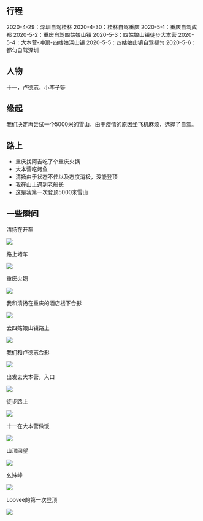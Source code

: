 ## 行程

2020-4-29：深圳自驾桂林
2020-4-30：桂林自驾重庆
2020-5-1：重庆自驾成都
2020-5-2：重庆自驾四姑娘山镇
2020-5-3：四姑娘山镇徒步大本营
2020-5-4：大本营-冲顶-四姑娘深山镇
2020-5-5：四姑娘山镇自驾都匀
2020-5-6：都匀自驾深圳


## 人物

十一，卢德志，小李子等

## 缘起

我们决定再尝试一个5000米的雪山，由于疫情的原因坐飞机麻烦，选择了自驾。

## 路上

* 重庆找阿吉吃了个重庆火锅
* 大本营吃烤鱼
* 清扬由于状态不佳以及态度消极，没能登顶
* 我在山上遇到老船长
* 这是我第一次登顶5000米雪山


## 一些瞬间

清扬在开车

![](https://raw.githubusercontent.com/helloqingyang/mkdocs/main/docs/images/%E4%BA%8C%E5%B3%B0/IMG_20200429_191235_1.jpg)

路上堵车

![](https://raw.githubusercontent.com/helloqingyang/mkdocs/main/docs/images/%E4%BA%8C%E5%B3%B0/IMG_20200430_165235_1.jpg)

重庆火锅

![](https://raw.githubusercontent.com/helloqingyang/mkdocs/main/docs/images/%E4%BA%8C%E5%B3%B0/IMG_20200430_212829.jpg)

我和清扬在重庆的酒店楼下合影

![](https://raw.githubusercontent.com/helloqingyang/mkdocs/main/docs/images/%E4%BA%8C%E5%B3%B0/IMG_20200501_121924_1.jpg)

去四姑娘山镇路上

![](https://raw.githubusercontent.com/helloqingyang/mkdocs/main/docs/images/%E4%BA%8C%E5%B3%B0/IMG_20200502_170118_1.jpg)

我们和卢德志合影

![](https://raw.githubusercontent.com/helloqingyang/mkdocs/main/docs/images/%E4%BA%8C%E5%B3%B0/IMG_20200502_175316_1.jpg)

出发去大本营，入口

![](https://raw.githubusercontent.com/helloqingyang/mkdocs/main/docs/images/%E4%BA%8C%E5%B3%B0/IMG_20200503_084304_1.jpg)

徒步路上

![](https://raw.githubusercontent.com/helloqingyang/mkdocs/main/docs/images/%E4%BA%8C%E5%B3%B0/IMG_20200503_102901_1.jpg)

十一在大本营做饭

![](https://raw.githubusercontent.com/helloqingyang/mkdocs/main/docs/images/%E4%BA%8C%E5%B3%B0/IMG_20200503_182127_1.jpg)

山顶回望

![](https://raw.githubusercontent.com/helloqingyang/mkdocs/main/docs/images/%E4%BA%8C%E5%B3%B0/IMG_20200504_084835_1.jpg)

幺妹峰

![](https://raw.githubusercontent.com/helloqingyang/mkdocs/main/docs/images/%E4%BA%8C%E5%B3%B0/IMG_20200504_084946_1.jpg)

Loovee的第一次登顶

![](https://raw.githubusercontent.com/helloqingyang/mkdocs/main/docs/images/%E4%BA%8C%E5%B3%B0/IMG_20200504_085918_1.jpg)